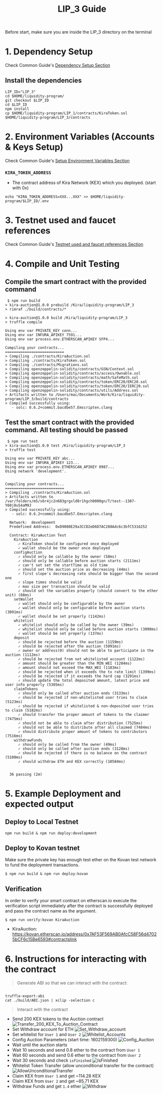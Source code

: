 <div align="center">
  <h1>LIP_3 Guide</h1>
  <br/>
</div>

Before start, make sure you are inside the LIP_3 directory on the terminal

# 1. Dependency Setup

Check Common Guide's [Dependency Setup Section](../setup.md)

## Install the dependencies

```
LIP_ID="LIP_3"
cd $HOME/liquidity-program/
git checkout $LIP_ID
cd $LIP_ID
npm install
cp $HOME/liquidity-program/LIP_1/contracts/KiraToken.sol $HOME/liquidity-program/LIP_3/contracts
```

# 2. Environment Variables (Accounts & Keys Setup)

Check Common Guide's [Setup Environment Variables Section](<../README.md#2.-Environment-Variables-(Accounts-&-Keys-Setup)>)

### `KIRA_TOKEN_ADDRESS`

- The contract address of Kira Network (KEX) which you deployed. (start with 0x)

```
echo "KIRA_TOKEN_ADDRESS=XXX...XXX" >> $HOME/liquidity-program/$LIP_ID/.env
```

# 3. Testnet used and faucet references

Check Common Guide's [Testnet used and faucet references Section](../README.md#3.-Testnet-used-and-faucet-references)

# 4. Compile and Unit Testing

## Compile the smart contract with the provided command

```
 $ npm run build
> kira-auction@1.0.0 prebuild /Kira/liquidity-program/LIP_3
> rimraf ./build/contracts/*

> kira-auction@1.0.0 build /Kira/liquidity-program/LIP_3
> truffle compile

Using env var PRIVATE_KEY conn...
Using env var INFURA_APIKEY 7591...
Using env var process.env.ETHERSCAN_APIKEY SFP4...

Compiling your contracts...
===========================
> Compiling ./contracts/KiraAuction.sol
> Compiling ./contracts/KiraToken.sol
> Compiling ./contracts/Migrations.sol
> Compiling openzeppelin-solidity/contracts/GSN/Context.sol
> Compiling openzeppelin-solidity/contracts/access/Ownable.sol
> Compiling openzeppelin-solidity/contracts/math/SafeMath.sol
> Compiling openzeppelin-solidity/contracts/token/ERC20/ERC20.sol
> Compiling openzeppelin-solidity/contracts/token/ERC20/IERC20.sol
> Compiling openzeppelin-solidity/contracts/utils/Address.sol
> Artifacts written to /Users/mac/Documents/Work/Kira/liquidity-program/LIP_3/build/contracts
> Compiled successfully using:
   - solc: 0.6.2+commit.bacdbe57.Emscripten.clang
```

## Test the smart contract with the provided command. All testing should be passed

```
 $ npm run test
> kira-auction@1.0.0 test /Kira/liquidity-program/LIP_3
> truffle test

Using env var PRIVATE_KEY abc...
Using env var INFURA_APIKEY 123...
Using env var process.env.ETHERSCAN_APIKEY 0987...
Using network 'development'.


Compiling your contracts...
===========================
> Compiling ./contracts/KiraAuction.sol
> Artifacts written to /var/folders/m5/s6r4jc2n683grgxld0r1hgch0000gn/T/test--1387-Y60j8u54aM9J
> Compiled successfully using:
   - solc: 0.6.2+commit.bacdbe57.Emscripten.clang

  Network:  development
  Predefined Address:  0xD9080E29a3CCD2eD6D7AC280Adc6c3bfC5316252

  Contract: KiraAuction Test
    KiraAuction
      ✓ KiraToken should be configured once deployed
      ✓ wallet should be the owner once deployed
    configAuction
      ✓ should only be callable by the owner (58ms)
      ✓ should only be callable before auction starts (2111ms)
      ✓ can't set set the startTime as old time
      ✓ should set the auction price as decreasing (44ms)
      ✓ first slope's decreasing rate should be bigger than the second one
      ✓ slope times should be valid
      ✓ max size per transaction should be valid
      ✓ should set the variables properly (should convert to the ether unit) (88ms)
    setWallet
      ✓ wallet should only be configurable by the owner
      ✓ wallet should only be configurable before auction starts (3091ms)
      ✓ wallet should be set properly (1142ms)
    whitelist
      ✓ whitelist should only be called by the owner (39ms)
      ✓ whitelist should only be called before auction starts (3090ms)
      ✓ wallet should be set properly (137ms)
    deposit
      ✓ should be rejected before the auction (1159ms)
      ✓ should be rejected after the auction (5091ms)
      ✓ owner or address(0) should not be able to participate in the auction (1112ms)
      ✓ should be rejected from not whitelisted account (1122ms)
      ✓ amount should be greater than the MIN_WEI (1204ms)
      ✓ amount should not exceed the MAX_WEI (1183ms)
      ✓ should be rejected when it exceeds the tx rate limit (1399ms)
      ✓ should be rejected if it exceeds the hard cap (3291ms)
      ✓ should update the total deposited amount, latest price and user info properly (5305ms)
    claimTokens
      ✓ should only be called after auction ends (3133ms)
      ✓ should be rejected if non-whitelisted user tries to claim (5123ms)
      ✓ should be rejected if whitelisted & non-deposited user tries to claim (5182ms)
      ✓ should transfer the proper amount of tokens to the claimer (7475ms)
      ✓ should not be able to claim after distribution (7525ms)
      ✓ should not be able to distribute after all claimed (7484ms)
      ✓ should distribute proper amount of tokens to contributors (7516ms)
    withdrawFunds
      ✓ should only be called from the owner (49ms)
      ✓ should only be called after auction ends (3128ms)
      ✓ should be rejected if there is no balance on the contract (5100ms)
      ✓ should withdraw ETH and KEX correctly (10584ms)


  36 passing (2m)
```

# 5. Example Deployment and expected output

## Deploy to Local Testnet

```
npm run build & npm run deploy:development
```

## Deploy to Kovan testnet

Make sure the private key has enough test ether on the Kovan test network to fund the deployment transactions.

```
$ npm run build & npm run deploy:kovan
```

## Verification

In order to verify your smart contract on etherscan.io execute the verification script immediately after the contract is successfully deployed and pass the contract name as the argument.

```
$ npm run verify:kovan KiraAuction
```

- KiraAuction: https://kovan.etherscan.io/address/0x7AF53F569AB0AfcC58F56d47025bCF6c15Be6593#contractslink

# 6. Instructions for interacting with the contract

> Generate ABI so that we can interact with the contract:

```

truffle-export-abi
cat ./build/ABI.json | xclip -selection c
```

> Interact with the contract

- Send 200 KEX tokens to the Auction contract
  ![Transfer_200_KEX_To_Auction_Contract](doc/1.png)
- Set Withdraw account for ETH
  ![Set_Withdraw_account](doc/2.png)
- Set whitelist for `User 1` and `User 2`
  ![Whitelist_Accounts](doc/3.png)
- Config Auction Parameters (start time: 1602159300)
  ![Config_Auction](doc/4.png)
- Wait until the auction starts
- Wait 10 seconds and send 0.8 ether to the contract from `User 1`
- Wait 60 seconds and send 0.6 ether to the contract from `User 2`
- Wait 30 seconds and check `isFinished`
  ![IsFinished](doc/isFinished.png)
- Whitelist Token Transfer (allow unconditional transfer for the contract)
  ![AllowUnconditionalTransfer](doc/allow_unconditional_transfer.png)
- Claim KEX from `User 1` and get ~114.28 KEX
- Claim KEX from `User 2` and get ~85.71 KEX
- Withdraw Funds and get `1.4` ether
  ![Withdraw](doc/withdraw.png)
